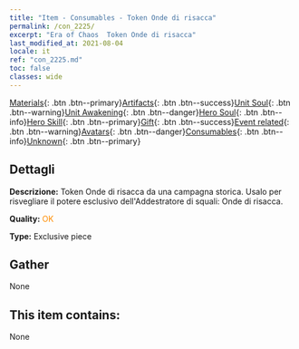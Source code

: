 ```yaml
---
title: "Item - Consumables - Token Onde di risacca"
permalink: /con_2225/
excerpt: "Era of Chaos  Token Onde di risacca"
last_modified_at: 2021-08-04
locale: it
ref: "con_2225.md"
toc: false
classes: wide
---
```

 [Materials](/ItemsIT/){: .btn .btn--primary}[Artifacts](/ItemsIT/Artifacts/){: .btn .btn--success}[Unit Soul](/ItemsIT/UnitSoul/){: .btn .btn--warning}[Unit Awakening](/ItemsIT/UnitAwakening/){: .btn .btn--danger}[Hero Soul](/ItemsIT/HeroSoul/){: .btn .btn--info}[Hero Skill](/ItemsIT/HeroSkill/){: .btn .btn--primary}[Gift](/ItemsIT/Gift/){: .btn .btn--success}[Event related](/ItemsIT/Events/){: .btn .btn--warning}[Avatars](/ItemsIT/Avatars/){: .btn .btn--danger}[Consumables](/ItemsIT/Consumables/){: .btn .btn--info}[Unknown](/ItemsIT/Unknown/){: .btn .btn--primary}

## Dettagli
 **Descrizione:** Token Onde di risacca da una campagna storica. Usalo per risvegliare il potere esclusivo dell'Addestratore di squali: Onde di risacca.

 **Quality:** <span style="color: #FF8C00">OK</span>

 **Type:** Exclusive piece

## Gather

  None

## This item contains:

  None

